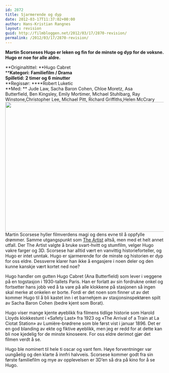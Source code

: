 ```yaml
---
id: 2872
title: Sjarmerende og dyp
date: 2012-03-17T11:37:02+00:00
author: Hans-Kristian Rangnes
layout: revision
guid: http://filmbloggen.net/2012/03/17/2870-revision/
permalink: /2012/03/17/2870-revision/
---
```

**Martin Scorseses Hugo er leken og fin for de minste og dyp for de voksne. Hugo er noe for alle aldre.**<!--more-->

**Originaltittel: **Hugo Cabret  
****Kategori:** **Familiefilm / Drama**  
**Spilletid:** **2 timer og 6 minutter**  
**Regissør: ****Robert Luketic  
**Med: ** Jude Law, Sacha Baron Cohen, Chloe Moretz, Asa Butterfield, Ben Kingsley, Emily Mortimer, Michael Stuhlbarg, Ray Winstone,Christopher Lee, Michael Pitt, Richard Griffiths,Helen McCrary  
<a href="http://filmbloggen.net/?attachment_id=2871" rel="attachment wp-att-2871"><img class="alignnone size-large wp-image-2871" src="http://filmbloggen.net/wp-content/uploads//2012/03/hugo-cabret-620x413.jpg" alt="" width="620" height="413" /></a>  
Martin Scorsese hyller filmverdens magi og dens evne til å oppfylle drømmer. Samme utgangspunkt som [The Artist](http://wp.me/p1HlbS-IA) altså, men med et helt annet utfall. Der The Artist valgte å bruke svart-hvitt og stumfilm, velger Hugo vakre farger og 3D. Scorsese har alltid vært en vanvittig historieforteller, og Hugo er intet unntak. Hugo er sjarmerende for de minste og historien er dyp for oss eldre. Dessverre klarer han ikke å engasjere i noen deler og den kunne kanskje vært kortet ned noe?

Hugo handler om gutten Hugo Cabret (Ana Butterfield) som lever i veggene på en togstasjon i 1930-tallets Paris. Han er forlatt av sin fordrukne onkel og fortsetter hans jobb ved å ta vare på alle klokkene på stasjonen så ingen skal merke at onkelen er borte. Fordi er det noen som finner ut av det kommer Hugo til å bli kastet inn i et barnehjem av stasjonsinspektøren spilt av Sacha Baron Cohen (bedre kjent som Borat).

Hugo viser mange kjente øyeblikk fra filmens tidlige historie som Harold Lloyds klokkestunt i «Safety Last» fra 1923 og «The Arrival of a Train at La Ciotat Station» av Lumière-brødrene som ble først vist i januar 1896. Det er en god blanding av ekte og fiktive øyeblikk, men jeg er redd for at dette kan bli noe kjedelig for de minste kinoseere. For oss eldre derimot gjør det filmen verdt å se.

Hugo ble nominert til hele ti oscar og vant fem. Høye forventninger var uungåelig og den klarte å innfri halvveis. Scorsese kommer godt fra sin første familiefilm og mye av opplevelsen er 3D&#8217;en så dra på kino for å se Hugo.